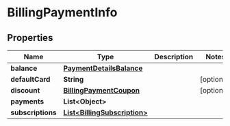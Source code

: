 

# BillingPaymentInfo


## Properties

| Name | Type | Description | Notes |
|------------ | ------------- | ------------- | -------------|
|**balance** | [**PaymentDetailsBalance**](PaymentDetailsBalance.md) |  |  |
|**defaultCard** | **String** |  |  [optional] |
|**discount** | [**BillingPaymentCoupon**](BillingPaymentCoupon.md) |  |  [optional] |
|**payments** | **List&lt;Object&gt;** |  |  |
|**subscriptions** | [**List&lt;BillingSubscription&gt;**](BillingSubscription.md) |  |  |




